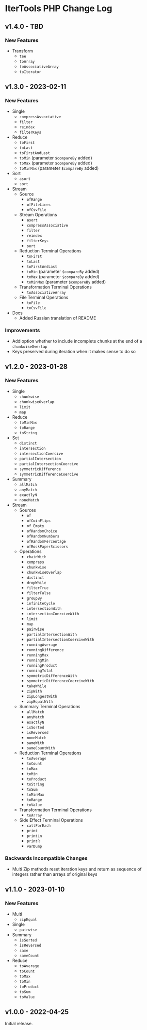 # IterTools PHP Change Log

## v1.4.0 - TBD

### New Features
* Transform
  * `tee`
  * `toArray`
  * `toAssociativeArray`
  * `toIterator`

## v1.3.0 - 2023-02-11

### New Features
* Single
  * `compressAssociative`
  * `filter`
  * `reindex`
  * `filterKeys`
* Reduce
  * `toFirst`
  * `toLast`
  * `toFirstAndLast`
  * `toMin` (parameter `$compareBy` added)
  * `toMax` (parameter `$compareBy` added)
  * `toMinMax` (parameter `$compareBy` added)
* Sort
  * `asort`
  * `sort`
* Stream
  * Source
    * `ofRange`
    * `ofFileLines`
    * `ofCsvFile`
  * Stream Operations
    * `asort`
    * `compressAssociative`
    * `filter`
    * `reindex`
    * `filterKeys`
    * `sort`
  * Reduction Terminal Operations
    * `toFirst`
    * `toLast`
    * `toFirstAndLast`
    * `toMin` (parameter `$compareBy` added)
    * `toMax` (parameter `$compareBy` added)
    * `toMinMax` (parameter `$compareBy` added)
  * Transformation Terminal Operations
    * `toAssociativeArray`
  * File Terminal Operations
    * `toFile`
    * `toCsvFile`
* Docs
  * Added Russian translation of README
### Improvements
* Add option whether to include incomplete chunks at the end of a `chunkwiseOverlap`
* Keys preserved during iteration when it makes sense to do so

## v1.2.0 - 2023-01-28

### New Features
* Single
  * `chunkwise`
  * `chunkwiseOverlap`
  * `limit`
  * `map`
* Reduce
  * `toMinMax`
  * `toRange`
  * `toString`
* Set
  * `distinct`
  * `intersection`
  * `intersectionCoercive`
  * `partialIntersection`
  * `partialIntersectionCoercive`
  * `symmetricDifference`
  * `symmetricDifferenceCoercive`
* Summary
  * `allMatch`
  * `anyMatch`
  * `exactlyN`
  * `noneMatch`
* Stream
  * Sources
    * `of`
    * `ofCoinFlips`
    * `of Empty`
    * `ofRandomChoice`
    * `ofRandomNumbers`
    * `ofRandomPercentage`
    * `ofRockPaperScissors`
  * Operations
    * `chainWith`
    * `compress`
    * `chunkwise`
    * `chunkwiseOverlap`
    * `distinct`
    * `dropWhile`
    * `filterTrue`
    * `filterFalse`
    * `groupBy`
    * `infiniteCycle`
    * `intersectionWith`
    * `intersectionCoerciveWith`
    * `limit`
    * `map`
    * `pairwise`
    * `partialIntersectionWith`
    * `partialIntersectionCoerciveWith`
    * `runningAverage`
    * `runningDifference`
    * `runningMax`
    * `runningMin`
    * `runningProduct`
    * `runningTotal`
    * `symmetricDifferenceWith`
    * `symmetricDifferenceCoerciveWith`
    * `takeWhile`
    * `zipWith`
    * `zipLongestWith`
    * `zipEqualWith`
  * Summary Terminal Operations
    * `allMatch`
    * `anyMatch`
    * `exactlyN`
    * `isSorted`
    * `isReversed`
    * `noneMatch`
    * `sameWith`
    * `sameCountWith`
  * Reduction Terminal Operations
    * `toAverage`
    * `toCount`
    * `toMax`
    * `toMin`
    * `toProduct`
    * `toString`
    * `toSum`
    * `toMinMax`
    * `toRange`
    * `toValue`
  * Transformation Terminal Operations
    * `toArray`
  * Side Effect Terminal Operations
    * `callForEach`
    * `print`
    * `printLn`
    * `printR`
    * `varDump`
### Backwards Incompatible Changes
* Multi Zip methods reset iteration keys and return as sequence of integers rather than arrays of original keys


## v1.1.0 - 2023-01-10

### New Features
* Multi
  * `zipEqual`
* Single
  * `pairwise`
* Summary
  * `isSorted`
  * `isReversed`
  * `same`
  * `sameCount`
* Reduce
  * `toAverage`
  * `toCount`
  * `toMax`
  * `toMin`
  * `toProduct`
  * `toSum`
  * `toValue`

## v1.0.0 - 2022-04-25

Initial release.

